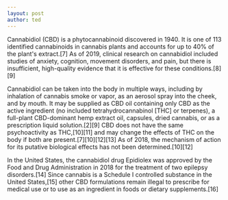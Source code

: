 ```yaml
---
layout: post
author: ted
---
```

Cannabidiol (CBD) is a phytocannabinoid discovered in 1940. It is one of 113 identified cannabinoids in cannabis plants and accounts for up to 40% of the plant's extract.[7] As of 2019, clinical research on cannabidiol included studies of anxiety, cognition, movement disorders, and pain, but there is insufficient, high-quality evidence that it is effective for these conditions.[8][9]

Cannabidiol can be taken into the body in multiple ways, including by inhalation of cannabis smoke or vapor, as an aerosol spray into the cheek, and by mouth. It may be supplied as CBD oil containing only CBD as the active ingredient (no included tetrahydrocannabinol [THC] or terpenes), a full-plant CBD-dominant hemp extract oil, capsules, dried cannabis, or as a prescription liquid solution.[2][9] CBD does not have the same psychoactivity as THC,[10][11] and may change the effects of THC on the body if both are present.[7][10][12][13] As of 2018, the mechanism of action for its putative biological effects has not been determined.[10][12]

In the United States, the cannabidiol drug Epidiolex was approved by the Food and Drug Administration in 2018 for the treatment of two epilepsy disorders.[14] Since cannabis is a Schedule I controlled substance in the United States,[15] other CBD formulations remain illegal to prescribe for medical use or to use as an ingredient in foods or dietary supplements.[16]